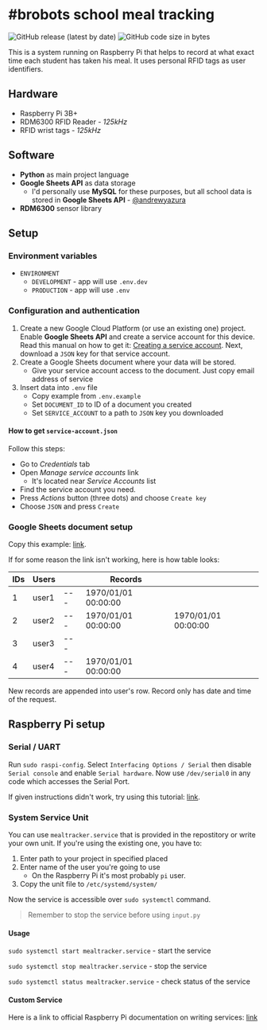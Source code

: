 # #brobots school meal tracking

![GitHub release (latest by date)](https://img.shields.io/github/v/release/brobots-hub/school-meal-tracking?style=flat&logo=github&labelColor=181717&color=F8F8F5)
![GitHub code size in bytes](https://img.shields.io/github/languages/code-size/brobots-hub/school-meal-tracking?color=brightgreen&logo=git&logoColor=white)

This is a system running on Raspberry Pi that helps to record at what exact time each student has taken his meal. It uses personal RFID tags as user identifiers.

## Hardware

- Raspberry Pi 3B+
- RDM6300 RFID Reader - _125kHz_
- RFID wrist tags - _125kHz_

## Software

- **Python** as main project language
- **Google Sheets API** as data storage
  - I'd personally use **MySQL** for these purposes, but all school data is stored in **Google Sheets API** - [@andrewyazura](https://github.com/andrewyazura)
- **RDM6300** sensor library

## Setup

### Environment variables

- `ENVIRONMENT`
  - `DEVELOPMENT` - app will use `.env.dev`
  - `PRODUCTION` - app will use `.env`

### Configuration and authentication

1. Create a new Google Cloud Platform (or use an existing one) project. Enable **Google Sheets API** and create a service account for this device. Read this manual on how to get it: [Creating a service account](https://developers.google.com/identity/protocols/oauth2/service-account#python). Next, download a `JSON` key for that service account.
1. Create a Google Sheets document where your data will be stored.
   - Give your service account access to the document. Just copy email address of service
1. Insert data into `.env` file
   - Copy example from `.env.example`
   - Set `DOCUMENT_ID` to ID of a document you created
   - Set `SERVICE_ACCOUNT` to a path to `JSON` key you downloaded

#### How to get `service-account.json`

Follow this steps:

- Go to _Credentials_ tab
- Open _Manage service accounts_ link
  - It's located near _Service Accounts_ list
- Find the service account you need.
- Press _Actions_ button (three dots) and choose `Create key`
- Choose `JSON` and press `Create`

### Google Sheets document setup

Copy this example: [link](https://docs.google.com/spreadsheets/d/1PVWsVY0DHWhr39p7M89DaQVEtYfha_SqDXLo_IbTrdw/edit?usp=sharing).

If for some reason the link isn't working, here is how table looks:

| IDs | Users |     | Records             |                     |
| --- | ----- | --- | ------------------- | ------------------- |
| 1   | user1 | --- | 1970/01/01 00:00:00 |                     |
| 2   | user2 | --- | 1970/01/01 00:00:00 | 1970/01/01 00:00:00 |
| 3   | user3 | --- |                     |                     |
| 4   | user4 | --- | 1970/01/01 00:00:00 |                     |

New records are appended into user's row. Record only has date and time of the request.

## Raspberry Pi setup

### Serial / UART

Run `sudo raspi-config`. Select `Interfacing Options / Serial` then disable `Serial console` and enable `Serial hardware`. Now use `/dev/serial0` in any code which accesses the Serial Port.

If given instructions didn't work, try using this tutorial: [link](https://www.circuits.dk/setup-raspberry-pi-3-gpio-uart/).

### System Service Unit

You can use `mealtracker.service` that is provided in the repostitory or write your own unit. If you're using the existing one, you have to:

1. Enter path to your project in specified placed
1. Enter name of the user you're going to use
   - On the Raspberry Pi it's most probably `pi` user.
1. Copy the unit file to `/etc/systemd/system/`

Now the service is accessible over `sudo systemctl` command.

> Remember to stop the service before using `input.py`

#### Usage

`sudo systemctl start mealtracker.service` - start the service

`sudo systemctl stop mealtracker.service` - stop the service

`sudo systemctl status mealtracker.service` - check status of the service

#### Custom Service

Here is a link to official Raspberry Pi documentation on writing services: [link](https://www.raspberrypi.org/documentation/linux/usage/systemd.md)
